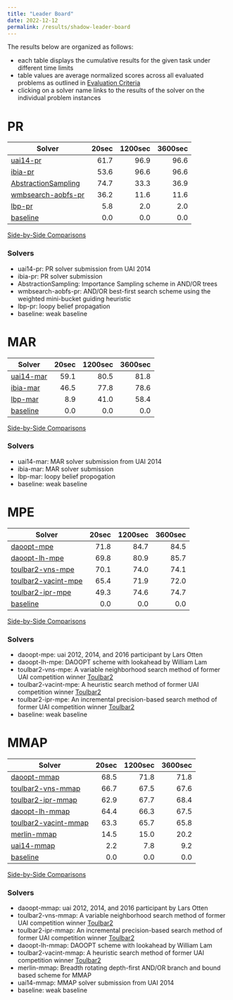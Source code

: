 ```yaml
---
title: "Leader Board"
date: 2022-12-12
permalink: /results/shadow-leader-board
---
```




The results below are organized as follows:
- each table displays the cumulative results for the given task under different time limits
- table values are average normalized scores across all evaluated problems as outlined in [Evaluation Criteria](https://uaicompetition.github.io/uci-2022/results/evaluation-criteria/)
- clicking on a solver name links to the results of the solver on the individual problem instances 


# PR

|                               Solver                               | 20sec | 1200sec | 3600sec |
| ------------------------------------------------------------------ | ----: | ------: | ------: |
| [uai14-pr](solver-scores/uai14-pr-scores.md)                       |  61.7 |    96.9 |    96.6 |
| [ibia-pr](solver-scores/ibia-pr-scores.md)                         |  53.6 |    96.6 |    96.6 |
| [AbstractionSampling](solver-scores/AbstractionSampling-scores.md) |  74.7 |    33.3 |    36.9 |
| [wmbsearch-aobfs-pr](solver-scores/wmbsearch-aobfs-pr-scores.md)   |  36.2 |    11.6 |    11.6 |
| [lbp-pr](solver-scores/lbp-pr-scores.md)                           |   5.8 |     2.0 |     2.0 |
| [baseline](solver-scores/baseline-scores.md)                       |   0.0 |     0.0 |     0.0 |

[Side-by-Side Comparisons](solver-scores/PR-scores-comparison.md)

### Solvers

- uai14-pr: PR solver submission from UAI 2014
- ibia-pr: PR solver submission
- AbstractionSampling: Importance Sampling scheme in AND/OR trees
- wmbsearch-aobfs-pr: AND/OR best-first search scheme using the weighted mini-bucket guiding heuristic
- lbp-pr: loopy belief propagation
- baseline: weak baseline

# MAR

|                     Solver                     | 20sec | 1200sec | 3600sec |
| ---------------------------------------------- | ----: | ------: | ------: |
| [uai14-mar](solver-scores/uai14-mar-scores.md) |  59.1 |    80.5 |    81.8 |
| [ibia-mar](solver-scores/ibia-mar-scores.md)   |  46.5 |    77.8 |    78.6 |
| [lbp-mar](solver-scores/lbp-mar-scores.md)     |   8.9 |    41.0 |    58.4 |
| [baseline](solver-scores/baseline-scores.md)   |   0.0 |     0.0 |     0.0 |

[Side-by-Side Comparisons](solver-scores/MAR-scores-comparison.md)

### Solvers

- uai14-mar: MAR solver submission from UAI 2014
- ibia-mar: MAR solver submission
- lbp-mar: loopy belief propogation
- baseline: weak baseline

# MPE

|                               Solver                               | 20sec | 1200sec | 3600sec |
| ------------------------------------------------------------------ | ----: | ------: | ------: |
| [daoopt-mpe](solver-scores/daoopt-mpe-scores.md)                   |  71.8 |    84.7 |    84.5 |
| [daoopt-lh-mpe](solver-scores/daoopt-lh-mpe-scores.md)             |  69.8 |    80.9 |    85.7 |
| [toulbar2-vns-mpe](solver-scores/toulbar2-vns-mpe-scores.md)       |  70.1 |    74.0 |    74.1 |
| [toulbar2-vacint-mpe](solver-scores/toulbar2-vacint-mpe-scores.md) |  65.4 |    71.9 |    72.0 |
| [toulbar2-ipr-mpe](solver-scores/toulbar2-ipr-mpe-scores.md)       |  49.3 |    74.6 |    74.7 |
| [baseline](solver-scores/baseline-scores.md)                       |   0.0 |     0.0 |     0.0 |

[Side-by-Side Comparisons](solver-scores/MPE-scores-comparison.md)

### Solvers

- daoopt-mpe: uai 2012, 2014, and 2016 participant by Lars Otten
- daoopt-lh-mpe: DAOOPT scheme with lookahead by William Lam
- toulbar2-vns-mpe: A variable neighborhood search method of former UAI competition winner [Toulbar2](https://github.com/toulbar2/toulbar2)
- toulbar2-vacint-mpe: A heuristic search method of former UAI competition winner [Toulbar2](https://github.com/toulbar2/toulbar2)
- toulbar2-ipr-mpe: An incremental precision-based search method of former UAI competition winner [Toulbar2](https://github.com/toulbar2/toulbar2)
- baseline: weak baseline

# MMAP

|                                Solver                                | 20sec | 1200sec | 3600sec |
| -------------------------------------------------------------------- | ----: | ------: | ------: |
| [daoopt-mmap](solver-scores/daoopt-mmap-scores.md)                   |  68.5 |    71.8 |    71.8 |
| [toulbar2-vns-mmap](solver-scores/toulbar2-vns-mmap-scores.md)       |  66.7 |    67.5 |    67.6 |
| [toulbar2-ipr-mmap](solver-scores/toulbar2-ipr-mmap-scores.md)       |  62.9 |    67.7 |    68.4 |
| [daoopt-lh-mmap](solver-scores/daoopt-lh-mmap-scores.md)             |  64.4 |    66.3 |    67.5 |
| [toulbar2-vacint-mmap](solver-scores/toulbar2-vacint-mmap-scores.md) |  63.3 |    65.7 |    65.8 |
| [merlin-mmap](solver-scores/merlin-mmap-scores.md)                   |  14.5 |    15.0 |    20.2 |
| [uai14-mmap](solver-scores/uai14-mmap-scores.md)                     |   2.2 |     7.8 |     9.2 |
| [baseline](solver-scores/baseline-scores.md)                         |   0.0 |     0.0 |     0.0 |

[Side-by-Side Comparisons](solver-scores/MMAP-scores-comparison.md)

### Solvers

- daoopt-mmap: uai 2012, 2014, and 2016 participant by Lars Otten
- toulbar2-vns-mmap: A variable neighborhood search method of former UAI competition winner [Toulbar2](https://github.com/toulbar2/toulbar2)
- toulbar2-ipr-mmap: An incremental precision-based search method of former UAI competition winner [Toulbar2](https://github.com/toulbar2/toulbar2)
- daoopt-lh-mmap: DAOOPT scheme with lookahead by William Lam
- toulbar2-vacint-mmap: A heuristic search method of former UAI competition winner [Toulbar2](https://github.com/toulbar2/toulbar2)
- merlin-mmap: Breadth rotating depth-first AND/OR branch and bound based scheme for MMAP
- uai14-mmap: MMAP solver submission from UAI 2014
- baseline: weak baseline

